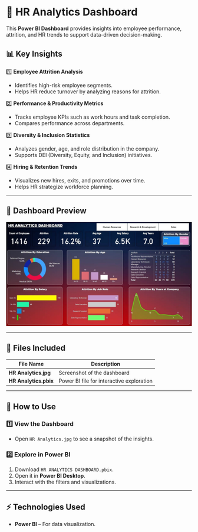 # 🏢 HR Analytics Dashboard  

This **Power BI Dashboard** provides insights into employee performance, attrition, and HR trends to support data-driven decision-making.

## 📊 Key Insights  

1️⃣ **Employee Attrition Analysis**  
   - Identifies high-risk employee segments.  
   - Helps HR reduce turnover by analyzing reasons for attrition.  

2️⃣ **Performance & Productivity Metrics**  
   - Tracks employee KPIs such as work hours and task completion.  
   - Compares performance across departments.  

3️⃣ **Diversity & Inclusion Statistics**  
   - Analyzes gender, age, and role distribution in the company.  
   - Supports DEI (Diversity, Equity, and Inclusion) initiatives.  

4️⃣ **Hiring & Retention Trends**  
   - Visualizes new hires, exits, and promotions over time.  
   - Helps HR strategize workforce planning.  

---

## 📸 Dashboard Preview  

![HR Analytics Dashboard](HR%20Analytics.jpg)  

---

## 📂 Files Included  

| File Name              | Description |
|------------------------|-------------|
| **HR Analytics.jpg**   | Screenshot of the dashboard |
| **HR Analytics.pbix**  | Power BI file for interactive exploration |
---

## 🚀 How to Use  

### **1️⃣ View the Dashboard**  
- Open `HR Analytics.jpg` to see a snapshot of the insights.  

### **2️⃣ Explore in Power BI**  
1. Download `HR ANALYTICS DASHBOARD.pbix`.  
2. Open it in **Power BI Desktop**.  
3. Interact with the filters and visualizations.  


---

## ⚡ Technologies Used  

- **Power BI** – For data visualization.  
